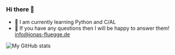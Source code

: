 ### Hi there 👋

- 🌱 I am currently learning Python and C/AL
- 💬 If you have any questions then I will be happy to answer them! [info@jonas-fluegge.de](mailto:info@jonas-fluegge.de)

![My GitHub stats](https://github-readme-stats-afklejc2i-jonasfluegges-projects.vercel.app/api?username=jonasfluegge&count_private=true&show_icons=true&theme=dark)
